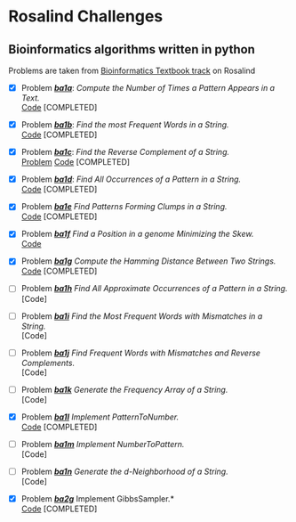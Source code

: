 # Rosalind Challenges
## Bioinformatics algorithms written in python
Problems are taken from [Bioinformatics Textbook track](http://rosalind.info/problems/locations/) on Rosalind

- [x] Problem [***ba1a***](http://rosalind.info/problems/ba1a/): *Compute the Number of Times a Pattern Appears in a Text.*<br>
   [Code](https://github.com/benigmatic/bioinformatics/blob/main/ba1a.py) [COMPLETED]
  
- [x] Problem [***ba1b***](http://rosalind.info/problems/ba1b/): *Find the most Frequent Words in a String.* <br>
   [Code](https://github.com/benigmatic/bioinformatics/blob/main/ba1b.py) [COMPLETED]
  
- [x] Problem [***ba1c***](http://rosalind.info/problems/ba1c/): *Find the Reverse Complement of a String.* <br>
  [Problem](http://rosalind.info/problems/ba1c/)  [Code](https://github.com/benigmatic/bioinformatics/blob/main/ba1c.py) [COMPLETED]
  
- [x] Problem [***ba1d***](http://rosalind.info/problems/ba1d/):	*Find All Occurrences of a Pattern in a String.* <br>
  [Code](https://github.com/benigmatic/bioinformatics/blob/main/ba1d.py) [COMPLETED]
  
- [x] Problem [***ba1e***](http://rosalind.info/problems/ba1e/) *Find Patterns Forming Clumps in a String.* <br>
  [Code](https://github.com/benigmatic/bioinformatics/blob/main/ba1e.java) [COMPLETED]
  
- [x] Problem [***ba1f***](http://rosalind.info/problems/ba1f/)	*Find a Position in a genome Minimizing the Skew.* <br>
   [Code](https://github.com/benigmatic/bioinformatics/blob/main/ba1f.py) 	
  
 - [x] Problem [***ba1g***](http://rosalind.info/problems/ba1g/) *Compute the Hamming Distance Between Two Strings.* <br>
   [Code](https://github.com/benigmatic/bioinformatics/blob/main/ba1g.py) [COMPLETED]
 - [ ] Problem [***ba1h***](http://rosalind.info/problems/ba1h/) *Find All Approximate Occurrences of a Pattern in a String.* <br>
   [Code]
  - [ ] Problem [***ba1i***](http://rosalind.info/problems/ba1i/)	*Find the Most Frequent Words with Mismatches in a String.* <br>
   [Code]
  - [ ] Problem [***ba1j***](http://rosalind.info/problems/ba1j/) *Find Frequent Words with Mismatches and Reverse Complements.* <br>
  [Code]
  - [ ] Problem [***ba1k***](http://rosalind.info/problems/ba1k/)		*Generate the Frequency Array of a String.* <br>
   [Code]
  - [x] Problem [***ba1l***](http://rosalind.info/problems/ba1l/)	*Implement PatternToNumber.* <br>
   [Code](https://github.com/benigmatic/bioinformatics/blob/main/ba1l.py) [COMPLETED]
  - [ ] Problem [***ba1m***](http://rosalind.info/problems/ba1m/)	*Implement NumberToPattern.* <br>
   [Code]
  - [ ] Problem [***ba1n***](http://rosalind.info/problems/ba1n/)	*Generate the d-Neighborhood of a String.* <br>
   [Code]
 
- [x] Problem [***ba2g***](http://rosalind.info/problems/ba2g/) Implement GibbsSampler.* <br>
   [Code](https://github.com/benigmatic/bioinformatics/blob/main/ba2g.py) [COMPLETED]
